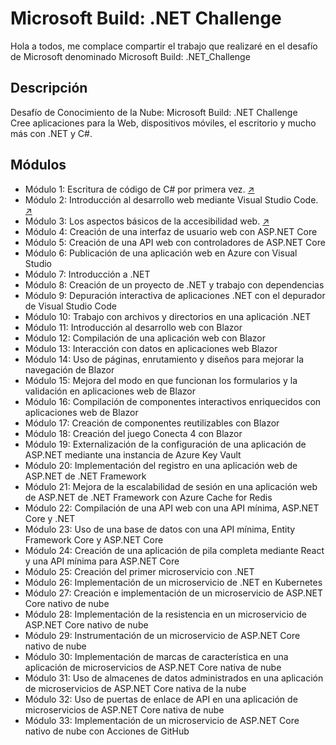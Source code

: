 # Microsoft Build: .NET Challenge

Hola a todos, me complace compartir el trabajo que realizaré en el desafío de Microsoft denominado Microsoft Build: .NET_Challenge

## Descripción
Desafío de Conocimiento de la Nube: Microsoft Build: .NET Challenge <br/>
Cree aplicaciones para la Web, dispositivos móviles, el escritorio y mucho más con .NET y C#.

## Módulos
- Módulo 1: Escritura de código de C# por primera vez. [↗](https://github.com/BrathKennet/Microsoft_Build-.NET_Challenge/tree/master/modulo-1)
- Módulo 2: Introducción al desarrollo web mediante Visual Studio Code. [↗](https://github.com/BrathKennet/Microsoft_Build-.NET_Challenge/tree/master/modulo-2)
- Módulo 3: Los aspectos básicos de la accesibilidad web. [↗](https://github.com/BrathKennet/Microsoft_Build-.NET_Challenge/tree/master/modulo-3)
- Módulo 4: Creación de una interfaz de usuario web con ASP.NET Core
- Módulo 5: Creación de una API web con controladores de ASP.NET Core
- Módulo 6: Publicación de una aplicación web en Azure con Visual Studio
- Módulo 7: Introducción a .NET
- Módulo 8: Creación de un proyecto de .NET y trabajo con dependencias
- Módulo 9: Depuración interactiva de aplicaciones .NET con el depurador de Visual Studio Code
- Módulo 10: Trabajo con archivos y directorios en una aplicación .NET
- Módulo 11: Introducción al desarrollo web con Blazor
- Módulo 12: Compilación de una aplicación web con Blazor
- Módulo 13: Interacción con datos en aplicaciones web Blazor
- Módulo 14: Uso de páginas, enrutamiento y diseños para mejorar la navegación de Blazor
- Módulo 15: Mejora del modo en que funcionan los formularios y la validación en aplicaciones web de Blazor
- Módulo 16: Compilación de componentes interactivos enriquecidos con aplicaciones web de Blazor
- Módulo 17: Creación de componentes reutilizables con Blazor
- Módulo 18: Creación del juego Conecta 4 con Blazor
- Módulo 19: Externalización de la configuración de una aplicación de ASP.NET mediante una instancia de Azure Key Vault
- Módulo 20: Implementación del registro en una aplicación web de ASP.NET de .NET Framework
- Módulo 21: Mejora de la escalabilidad de sesión en una aplicación web de ASP.NET de .NET Framework con Azure Cache for Redis
- Módulo 22: Compilación de una API web con una API mínima, ASP.NET Core y .NET
- Módulo 23: Uso de una base de datos con una API mínima, Entity Framework Core y ASP.NET Core
- Módulo 24: Creación de una aplicación de pila completa mediante React y una API mínima para ASP.NET Core
- Módulo 25: Creación del primer microservicio con .NET
- Módulo 26: Implementación de un microservicio de .NET en Kubernetes
- Módulo 27: Creación e implementación de un microservicio de ASP.NET Core nativo de nube
- Módulo 28: Implementación de la resistencia en un microservicio de ASP.NET Core nativo de nube
- Módulo 29: Instrumentación de un microservicio de ASP.NET Core nativo de nube
- Módulo 30: Implementación de marcas de característica en una aplicación de microservicios de ASP.NET Core nativa de nube
- Módulo 31: Uso de almacenes de datos administrados en una aplicación de microservicios de ASP.NET Core nativa de la nube
- Módulo 32: Uso de puertas de enlace de API en una aplicación de microservicios de ASP.NET Core nativa de nube
- Módulo 33: Implementación de un microservicio de ASP.NET Core nativo de nube con Acciones de GitHub
